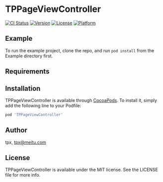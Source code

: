 # TPPageViewController

[![CI Status](https://img.shields.io/travis/tpx/TPPageViewController.svg?style=flat)](https://travis-ci.org/tpx/TPPageViewController)
[![Version](https://img.shields.io/cocoapods/v/TPPageViewController.svg?style=flat)](https://cocoapods.org/pods/TPPageViewController)
[![License](https://img.shields.io/cocoapods/l/TPPageViewController.svg?style=flat)](https://cocoapods.org/pods/TPPageViewController)
[![Platform](https://img.shields.io/cocoapods/p/TPPageViewController.svg?style=flat)](https://cocoapods.org/pods/TPPageViewController)

## Example

To run the example project, clone the repo, and run `pod install` from the Example directory first.

## Requirements

## Installation

TPPageViewController is available through [CocoaPods](https://cocoapods.org). To install
it, simply add the following line to your Podfile:

```ruby
pod 'TPPageViewController'
```

## Author

tpx, tpx@meitu.com

## License

TPPageViewController is available under the MIT license. See the LICENSE file for more info.
